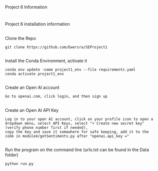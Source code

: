 Project 6 Information

#
Project 6 installation information <br>

##
Clone the Repo

```
git clone https://github.com/Ewersra/SEProject1
```

##
Install the Conda Environment, activate it

```
conda env update -name project1_env --file requirements.yaml
conda activate project1_env
```

##
Create an Open AI account

```
Go to openai.com, click login, and then sign up
```

##
Create an Open AI API Key

```
Log in to your open AI account, click on your profile icon to open a dropdown menu, select API Keys, select "+ Create new secret key" (verify phone number first if needed),
copy the key and save it somewhere for safe keeping, add it to the code in module4/getSentiments.py after "openai.api_key ="
```

##
Run the program on the command line
(urls.txt can be found in the Data folder)

```
python run.py
``` 
